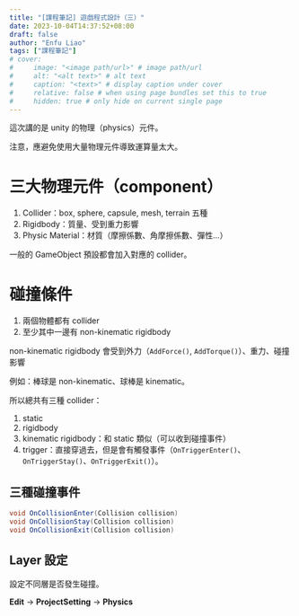 ```yaml
---
title: "[課程筆記] 遊戲程式設計（三）"
date: 2023-10-04T14:37:52+08:00
draft: false
author: "Enfu Liao"
tags: ["課程筆記"]
# cover:
#     image: "<image path/url>" # image path/url
#     alt: "<alt text>" # alt text
#     caption: "<text>" # display caption under cover
#     relative: false # when using page bundles set this to true
#     hidden: true # only hide on current single page
---
```


這次講的是 unity 的物理（physics）元件。

注意，應避免使用大量物理元件導致運算量太大。

# 三大物理元件（component）
1. Collider：box, sphere, capsule, mesh, terrain 五種
2. Rigidbody：質量、受到重力影響
3. Physic Material：材質（摩擦係數、角摩擦係數、彈性...）

一般的 GameObject 預設都會加入對應的 collider。


# 碰撞條件
1. 兩個物體都有 collider
2. 至少其中一邊有 non-kinematic rigidbody

non-kinematic rigidbody 會受到外力（`AddForce()`, `AddTorque()`）、重力、碰撞影響

例如：棒球是 non-kinematic、球棒是 kinematic。

所以總共有三種 collider：
1. static
2. rigidbody
3. kinematic rigidbody：和 static 類似（可以收到碰撞事件）
4. trigger：直接穿過去，但是會有觸發事件（`OnTriggerEnter()`、`OnTriggerStay()`、`OnTriggerExit()`）。

## 三種碰撞事件
```c#
void OnCollisionEnter(Collision collision)
void OnCollisionStay(Collision collision)
void OnCollisionExit(Collision collision)
```


## Layer 設定
設定不同層是否發生碰撞。

**Edit** -> **ProjectSetting** -> **Physics**

